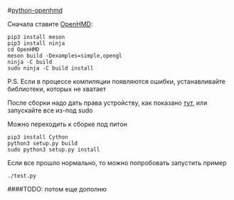 #[python-openhmd](https://github.com/lubosz/python-openhmd)

Сначала ставите [OpenHMD](https://github.com/OpenHMD/OpenHMD/tree/7213580b5748160fedcecc58b11d937b1e88d778):   

    pip3 install meson
    pip3 install ninja
    cd OpenHMD
    meson build -Dexamples=simple,opengl
    ninja -C build
    sudo ninja -C build install

P.S. Если в процессе компиляции появляются ошибки, устанавливайте библиотеки, которых не хватает   

После сборки надо дать права устройству, как показано [тут](https://github.com/OpenHMD/OpenHMD/wiki/Udev-rules-list), или запускайте все из-под sudo   

Можно переходить к сборке под питон

    pip3 install Cython
    python3 setup.py build
    sudo python3 setup.py install
   
Если все прошло нормально, то можно попробовать запустить пример

    ./test.py
    
####TODO: потом еще дополню 
    



